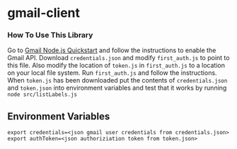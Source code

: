 # gmail-client

### How To Use This Library
Go to [Gmail Node.js Quickstart](https://developers.google.com/gmail/api/quickstart/nodejs) and follow the instructions to enable the Gmail API. Download `credentials.json` and modify `first_auth.js` to point to this file.
Also modify the location of `token.js` in `first_auth.js` to a location on your local file system. Run `first_auth.js` and follow the instructions. When `token.js` has been downloaded put the contents of `credentials.json` and `token.json` into
environment variables and test that it works by running `node src/listLabels.js`

## Environment Variables

```
export credentials=<json gmail user credentials from credentials.json>
export authToken=<json authoriziation token from token.json>
```
